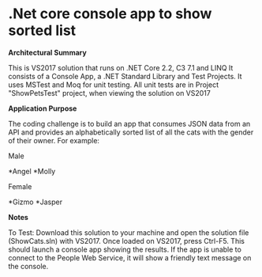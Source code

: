 # .Net core console app to show sorted list

**Architectural Summary**

 This is VS2017 solution that runs on .NET Core 2.2, C3 7.1 and LINQ
 It consists of a Console App, a .NET Standard Library and Test Projects.
 It uses MSTest and Moq for unit testing.
 All unit tests are in Project "ShowPetsTest" project, when viewing the solution on VS2017

**Application Purpose**

The coding challenge is to build an app that consumes JSON data from an API and provides an alphabetically sorted list of all the cats with the gender of their owner. For example:

Male

*Angel
*Molly

Female

*Gizmo
*Jasper

**Notes**

To Test:
Download this solution to your machine and open the solution file (ShowCats.sln) with VS2017.
Once loaded on VS2017, press Ctrl-F5. This should launch a console app showing the results.
If the app is unable to connect to the People Web Service, it will show a friendly text message on the console.
